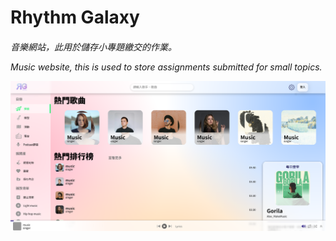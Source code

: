 # Rhythm Galaxy
<h6> 音樂網站，此用於儲存小專題繳交的作業。

Music website, this is used to store assignments submitted for small topics.

![Image 1](index.png)
